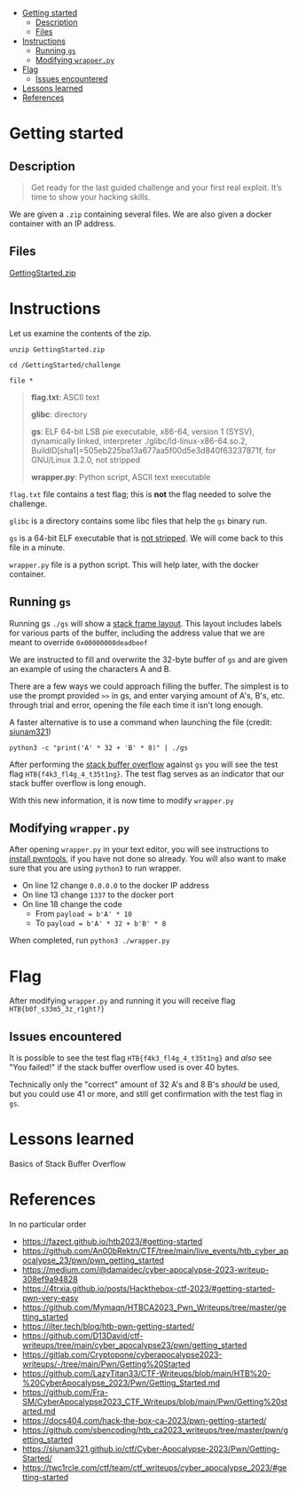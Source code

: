- [Getting started](#getting-started)
  - [Description](#description)
  - [Files](#files)
- [Instructions](#instructions)
  - [Running `gs`](#running-gs)
  - [Modifying `wrapper.py`](#modifying-wrapperpy)
- [Flag](#flag)
  - [Issues encountered](#issues-encountered)
- [Lessons learned](#lessons-learned)
- [References](#references)

# Getting started
## Description

> Get ready for the last guided challenge and your first real exploit. It’s time to show your hacking skills.

We are given a `.zip` containing several files. We are also given a docker container with an IP address.

## Files

[GettingStarted.zip](/Getting-Started/GettingStarted.zip)

# Instructions

Let us examine the contents of the zip.

`unzip GettingStarted.zip`

`cd /GettingStarted/challenge`

`file *`

> **flag.txt**:   ASCII text
> 
> **glibc**:      directory
> 
> **gs**:         ELF 64-bit LSB pie executable, x86-64, version 1 (SYSV), dynamically linked, interpreter ./glibc/ld-linux-x86-64.so.2, BuildID[sha1]=505eb225ba13a677aa5f00d5e3d840f63237871f, for GNU/Linux 3.2.0, not stripped
> 
> **wrapper.py**: Python script, ASCII text executable

`flag.txt` file contains a test flag; this is **not** the flag needed to solve the challenge.

`glibc` is a directory contains some libc files that help the `gs` binary run.

`gs` is a 64-bit ELF executable that is [not stripped](https://unix.stackexchange.com/a/2972). We will come back to this file in a minute.

`wrapper.py` file is a python script. This will help later, with the docker container.

## Running `gs`

Running gs `./gs` will show a [stack frame layout](https://en.wikipedia.org/wiki/Call_stack). This layout includes labels for various parts of the buffer, including the address value that we are meant to override `0x00000000deadbeef`

We are instructed to fill and overwrite the 32-byte buffer of `gs` and are given an example of using the characters A and B.

There are a few ways we could approach filling the buffer. The simplest is to use the prompt provided `>>` in gs, and enter varying amount of A's, B's, etc. through trial and error, opening the file each time it isn't long enough.

A faster alternative is to use a command when launching the file (credit: [siunam321](https://siunam321.github.io/ctf/Cyber-Apocalypse-2023/Pwn/Getting-Started/))

`python3 -c "print('A' * 32 + 'B' * 8)" | ./gs`

After performing the [stack buffer overflow](https://en.wikipedia.org/wiki/Stack_buffer_overflow) against `gs` you will see the test flag `HTB{f4k3_fl4g_4_t35t1ng}`. The test flag serves as an indicator that our stack buffer overflow is long enough.

With this new information, it is now time to modify `wrapper.py`

## Modifying `wrapper.py`

After opening `wrapper.py` in your text editor, you will see instructions to [install pwntools](https://docs.pwntools.com/en/stable/install.html), if you have not done so already. You will also want to make sure that you are using `python3` to run wrapper.

* On line 12 change `0.0.0.0` to the docker IP address
* On line 13 change `1337` to the docker port
* On line 18 change the code
  * From `payload = b'A' * 10`
  * To `payload = b'A' * 32 + b'B' * 8`

When completed, run `python3 ./wrapper.py`

# Flag

After modifying `wrapper.py` and running it you will receive flag `HTB{b0f_s33m5_3z_r1ght?}`

## Issues encountered

It is possible to see the test flag `HTB{f4k3_fl4g_4_t35t1ng}` and *also* see "You failed!" if the stack buffer overflow used is over 40 bytes.

Technically only the "correct" amount of 32 A's and 8 B's *should* be used, but you could use 41 or more, and still get confirmation with the test flag in `gs`.

# Lessons learned

Basics of Stack Buffer Overflow 

# References

In no particular order

* https://fazect.github.io/htb2023/#getting-started
* https://github.com/An00bRektn/CTF/tree/main/live_events/htb_cyber_apocalypse_23/pwn/pwn_getting_started
* https://medium.com/@damaidec/cyber-apocalypse-2023-writeup-308ef9a94828
* https://4trxia.github.io/posts/Hackthebox-ctf-2023/#getting-started-pwn-very-easy
* https://github.com/Mymaqn/HTBCA2023_Pwn_Writeups/tree/master/getting_started
* https://ilter.tech/blog/htb-pwn-getting-started/
* https://github.com/D13David/ctf-writeups/tree/main/cyber_apocalypse23/pwn/getting_started
* https://gitlab.com/Cryptopone/cyberapocalypse2023-writeups/-/tree/main/Pwn/Getting%20Started
* https://github.com/LazyTitan33/CTF-Writeups/blob/main/HTB%20-%20CyberApocalypse_2023/Pwn/Getting_Started.md
* https://github.com/Fra-SM/CyberApocalypse2023_CTF_Writeups/blob/main/Pwn/Getting%20started.md
* https://docs404.com/hack-the-box-ca-2023/pwn-getting-started/
* https://github.com/sbencoding/htb_ca2023_writeups/tree/master/pwn/getting_started
* https://siunam321.github.io/ctf/Cyber-Apocalypse-2023/Pwn/Getting-Started/
* https://twc1rcle.com/ctf/team/ctf_writeups/cyber_apocalypse_2023/#getting-started